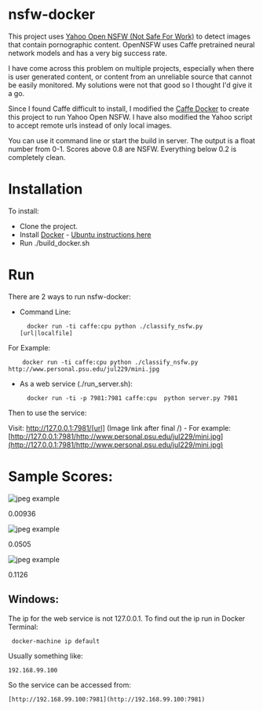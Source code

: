 nsfw-docker
===========

This project uses [Yahoo Open NSFW (Not Safe For Work)](https://github.com/yahoo/open_nsfw) to detect images that contain pornographic content.
OpenNSFW uses Caffe pretrained neural network models and has a very big success rate.

I have come across this problem on multiple projects, especially when there is user generated content, or content from an unreliable source that cannot be easily monitored. My solutions were not that good so I thought I'd give it a go.

Since I found Caffe difficult to install, I modified the [Caffe Docker](https://github.com/BVLC/caffe/tree/master/docker) to create this project to run Yahoo Open NSFW. I have also modified the Yahoo script to accept remote urls instead of only local images.

You can use it command line or start the build in server. The output is a float number from 0-1. Scores above 0.8 are NSFW. Everything below 0.2 is completely clean.

Installation
============

To install:

- Clone the project.
- Install [Docker](https://www.docker.com/) - [Ubuntu instructions here](https://docs.docker.com/engine/installation/linux/ubuntulinux/)
- Run ./build_docker.sh

Run
===

There are 2 ways to run nsfw-docker: 

- Command Line: 
    
    
        docker run -ti caffe:cpu python ./classify_nsfw.py [url|localfile]
    
For Example: 
    
        docker run -ti caffe:cpu python ./classify_nsfw.py http://www.personal.psu.edu/jul229/mini.jpg

- As a web service (./run_server.sh):
    
        docker run -ti -p 7981:7981 caffe:cpu  python server.py 7981

Then to use the service:

Visit: http://127.0.0.1:7981/[url] (Image link after final /)
        - For example: [http://127.0.0.1:7981/http://www.personal.psu.edu/jul229/mini.jpg](http://127.0.0.1:7981/http://www.personal.psu.edu/jul229/mini.jpg)
        

     

Sample Scores:
==============

![jpeg example](http://www.personal.psu.edu/jul229/mini.jpg)

0.00936

![jpeg example](http://i.dailymail.co.uk/i/pix/2016/02/09/18/3107B86000000578-0-Running_is_not_only_good_for_your_body_it_is_beneficial_to_the_b-a-15_1455043843929.jpg)

0.0505

![jpeg example](https://s-media-cache-ak0.pinimg.com/736x/2e/09/a9/2e09a9de5f5ae466a00934365fc1eb27.jpg)

0.1126

Windows:
--------
 
The ip for the web service is not 127.0.0.1. To find out the ip run in Docker Terminal:
 
     docker-machine ip default
     
Usually something like: 

    192.168.99.100

So the service can be accessed from: 
    
    [http://192.168.99.100:7981](http://192.168.99.100:7981)
    

